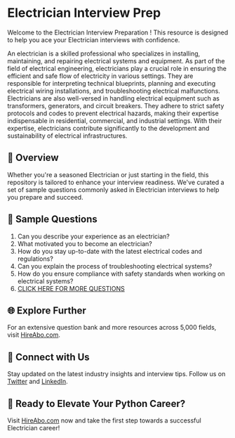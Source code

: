 # Electrician Interview Prep

Welcome to the Electrician Interview Preparation ! This resource is designed to help you ace your Electrician interviews with confidence.

An electrician is a skilled professional who specializes in installing, maintaining, and repairing electrical systems and equipment. As part of the field of electrical engineering, electricians play a crucial role in ensuring the efficient and safe flow of electricity in various settings. They are responsible for interpreting technical blueprints, planning and executing electrical wiring installations, and troubleshooting electrical malfunctions. Electricians are also well-versed in handling electrical equipment such as transformers, generators, and circuit breakers. They adhere to strict safety protocols and codes to prevent electrical hazards, making their expertise indispensable in residential, commercial, and industrial settings. With their expertise, electricians contribute significantly to the development and sustainability of electrical infrastructures.

## 🚀 Overview

Whether you're a seasoned Electrician or just starting in the field, this repository is tailored to enhance your interview readiness. We've curated a set of sample questions commonly asked in Electrician interviews to help you prepare and succeed.

## 📝 Sample Questions

1. Can you describe your experience as an electrician?
2. What motivated you to become an electrician?
3. How do you stay up-to-date with the latest electrical codes and regulations?
4. Can you explain the process of troubleshooting electrical systems?
5. How do you ensure compliance with safety standards when working on electrical systems?
6. [CLICK HERE FOR MORE QUESTIONS](https://hireabo.com/job/3_2_24/Electrician)

## 🌐 Explore Further

For an extensive question bank and more resources across 5,000 fields, visit [HireAbo.com](https://www.hireabo.com).

## 📱 Connect with Us

Stay updated on the latest industry insights and interview tips. Follow us on [Twitter](https://twitter.com/hireabo) and [LinkedIn](https://www.linkedin.com/in/hire-abo-3609972a8/).

## 🚀 Ready to Elevate Your Python Career?

Visit [HireAbo.com](https://www.hireabo.com) now and take the first step towards a successful Electrician career!